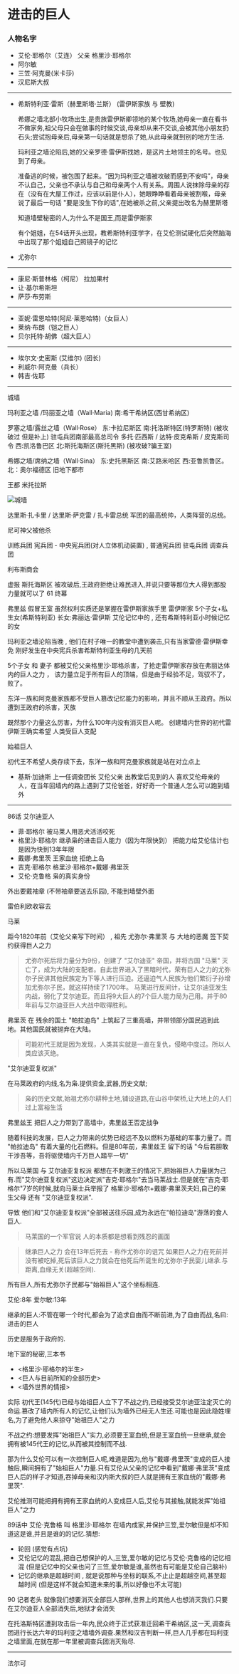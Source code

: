 # 进击的巨人

### 人物名字

* 艾伦·耶格尔（艾连） 父亲 格里沙·耶格尔
* 阿尔敏
* 三笠·阿克曼(米卡莎)
* 汉尼斯大叔



----

* 希斯特利亚·雷斯（赫里斯塔·兰斯） (雷伊斯家族 与 壁教)

    希娜之墙北部小牧场出生,是贵族雷伊斯卿领地的某个牧场,她母亲一直在看书不做家务,祖父母只会在做事的时候交谈,母亲却从来不交谈,会被其他小朋友扔石头;尝试抱母亲后,母亲第一句话就是想杀了她,从此母亲就到别的地方生活.

    玛利亚之墙沦陷后,她的父亲罗德·雷伊斯找她，是这片土地领主的名号。也见到了母亲。

    准备逃的时候，被包围了起来。“因为玛利亚之墙被攻破而感到不安吗”，母亲不认自己，父亲也不承认与自己和母亲两个人有关系。周围人说抹除母亲的存在（没有在大屋工作过，应该以前是仆人），她眼睁睁看着母亲被割喉，母亲说了最后一句话 "要是没生下你的话",在她被杀之前,父亲提出改名为赫里斯塔

    知道墙壁秘密的人,为什么不是国王,而是雷伊斯家

    有个姐姐，在54话开头出现，教希斯特利亚学字，在艾伦测试硬化后突然脑海中出现了那个姐姐自己照镜子的记忆

* 尤弥尔

----

* 康尼·斯普林格（柯尼） 拉加果村
* 让·基尔希斯坦
* 萨莎·布劳斯

----

* 亚妮·雷恩哈特(阿尼·莱恩哈特)（女巨人）
* 莱纳·布朗（铠之巨人）
* 贝尔托特·胡佛（超大巨人）

----

* 埃尔文·史密斯 (艾维尔) (团长)
* 利威尔·阿克曼（兵长）
* 韩吉·佐耶

----


城墙

玛利亚之墙 /玛丽亚之墙（Wall·Maria)
南:希干希纳区(西甘希纳区)

罗塞之墙/露丝之墙（Wall·Rose）
东:卡拉尼斯区
南:托洛斯特区(特罗斯特) (被攻破过 但是补上) 驻屯兵团南部最高总司令 多托·匹西斯 / 达特·皮克希斯 / 皮克斯司令
西:凯洛鲁巴区
北:斯托海斯区(斯托黑斯) (被攻破?骗王室)

希娜之墙/席纳之墙（Wall·Sina）
东:史托黑斯区
南:艾路米哈区
西:亚鲁凯鲁区。
北：奥尔福德区
旧地下都市

王都 米托拉斯

![城墙](城墙.jpg)

达里斯·扎卡里 / 达里斯·萨克雷 / 扎卡雷总统
军团的最高统帅，人类阵营的总统。

尼可神父被他杀

训练兵团
宪兵团 - 中央宪兵团(对人立体机动装置) , 普通宪兵团
驻屯兵团
调查兵团

利布斯商会

虚报 斯托海斯区 被攻破后,王政府拒绝让难民进入,并说只要等那位大人得到那股力量就可以了 61 终幕

弗里兹 假冒王室 虽然权利实质还是掌握在雷伊斯家族手里
雷伊斯家 5个子女+私生女(希斯特利亚)
长女:弗丽达·雷伊斯 艾伦记忆中的 , 还有希斯特利亚小时候记忆的女

玛利亚之墙沦陷当晚 , 他们在村子唯一的教堂中遭到袭击,只有当家雷德·雷伊斯幸免
刚好发生在中央宪兵杀害希斯特利亚生母的几天前

5个子女 和 妻子 都被艾伦父亲格里沙·耶格杀害，了抢走雷伊斯家存放在弗丽达体内的巨人之力 ， 该力量立足于所有巨人的顶端，但是由于经验不足，驾驭不了，败了。

东洋一族和阿克曼家族都不受巨人篡改记忆能力的影响，并且不顺从王政府。所以遭到王政府的杀害，灭族

既然那个力量这么厉害，为什么100年内没有消灭巨人呢。
创建墙内世界的初代雷伊斯王确实希望 人类受巨人支配

始祖巨人

初代王不希望人类存续下去，东洋一族和阿克曼家族就是站在对立点上

* 基斯·加迪斯 上一任调查团长 艾伦父亲 出教堂后见到的人 喜欢艾伦母亲的人，在当年回墙内的路上遇到了艾伦爸爸，好好奇一个普通人怎么可以跑到墙外


--------------------
86话
艾尔迪亚人

* 菲·耶格尔 被马莱人用恶犬活活咬死
* 格里沙·耶格尔 继承枭的进击巨人能力（因为年限快到）  把能力给艾伦估计也是因为快到13年年限
* 戴娜·弗里茨 王家血统 拒绝上岛
* 吉克·耶格尔 格里沙·耶格尔+戴娜·弗里茨
* 艾伦·克鲁格 枭的真实身份

外出要戴袖章 (不带袖章要送去乐园), 不能到墙壁外面

雷伯利欧收容去

马莱

距今1820年前（艾伦父亲写下时间） , 祖先 尤弥尔·弗里茨 与 大地的恶魔 签下契约获得巨人之力

>尤弥尔死后将力量分为9份，创建了 "艾尔迪亚" 帝国，并将古国 "马莱" 灭亡了，成为大陆的支配者。自此世界进入了黑暗时代，荣有巨人之力的尤弥尔子民讲其他民族定为下等人进行压迫。还逼迫气人民族为他们繁衍子孙增加尤弥尔子民，就这样持续了1700年。
马莱进行反间计，让艾尔迪亚发生内战，弱化了艾尔迪亚。而且将9大巨人的7个巨人能力局为己用。并于80年前与艾尔迪亚巨人大战中取得胜利。

弗里茨 在 残余的国土 "帕拉迪岛" 上筑起了三重高墙，并带领部分国民逃到此地。其他国民就被抛弃在大陆。

>可能初代王就是因为发现，人类其实就是一直在复仇，侵略中度过。所以人类应该灭绝。

"艾尔迪亚复权派"

在马莱政府的内线,名为枭.提供资金,武器,历史文献;
>枭的历史文献,始祖尤弥尔耕种土地,铺设道路,在山谷中架桥,让大地上的人们过上富裕生活

弗里兹王 把巨人之力带到了高墙中，弗里兹王否定战争

随着科技的发展，巨人之力带来的优势已经远不及以燃料为基础的军事力量了。而 "帕拉迪岛" 有着大量的化石燃料。但是80年前，弗里兹王 留下的话 "今后若胆敢干涉吾等，吾将驱使墙内千万巨人踏平一切"

所以马莱国 与 艾尔迪亚复权派 都想在不刺激王的情况下,把始祖巨人力量据为己有.而"艾尔迪亚复权派"这边决定派"吉克·耶格尔"去当马莱战士.但是就在"吉克·耶格尔"7岁的时候,就向马莱士兵举报了 格里沙·耶格尔+戴娜·弗里茨夫妇,自己的亲生父母 还有 "艾尔迪亚复权派".

导致 他们和"艾尔迪亚复权派"全部被送往乐园,成为永远在"帕拉迪岛"游荡的食人巨人.

>马莱国的一个军官说 人的本质都是想看到残忍的画面

>继承巨人之力 会在13年后死去 - 称作尤弥尔的诅咒
如果巨人之力在死前并没有被吃掉,死后该巨人之力就会在他死后所诞生的尤弥尔子民婴儿继承.与距离,血缘无关(超越空间).

所有巨人,所有尤弥尔子民都与"始祖巨人"这个坐标相连.

艾伦:8年 爱尔敏:13年

继承的巨人:不管在哪一个时代,都会为了追求自由而不断前进,为了自由而战,名曰:进击的巨人

历史是服务于政府的.

地下室的秘密,三本书

* <格里沙·耶格尔的半生>
* <巨人与目前所知的全部历史>
* <墙外世界的情报>

实际 初代王(145代)已经与始祖巨人立下了不战之约,已经接受艾尔迪亚注定灭亡的命运.篡改了墙内所有人的记忆,让他们认为墙外已经无人生还.可能也是因此隐姓埋名,为了避免他人来掠夺"始祖巨人"之力

不战之约:想要发挥"始祖巨人"实力,必须要王室血统,但是王室血统一旦继承,就会拥有被145代王的记忆,从而被其控制而不战.

那为什么艾伦可以有一次控制巨人呢,难道是因为,他与"戴娜·弗里茨"变成的巨人接触后,瞬间拥有了"始祖巨人"力量.只有艾伦从父亲的记忆中看到"戴娜·弗里茨"变成巨人后的样子才知道,吞掉母亲和汉内斯大叔的巨人就是拥有王家血统的"戴娜·弗里茨".

艾伦推测可能把拥有拥有王家血统的人变成巨人后,艾伦与其接触,就能发挥"始祖巨人"之力

89话中 艾伦·克鲁格 叫 格里沙·耶格尔 在墙内成家,并保护三笠,爱尔敏但是却不知道这是谁,并且是谁的的记忆.猜想:
* 轮回 (感觉有点坑)
* 艾伦记忆的混乱,把自己想保护的人,三笠,爱尔敏的记忆与艾伦·克鲁格的记忆相混 (但是记忆中的父亲也问了三笠,爱尔敏是谁,虽然也有可能是艾伦自己脑补)
* 记忆的继承是超越时间 , 就是说那种与坐标的联系,不止止是超越空间,甚至超越时间 (但是这样不就会知道未来的事,所以好像也不太可能)

90 记者老头
就像我们想要消灭全部巨人那样,世界上的其他人也想消灭我们.只要在艾尔迪亚人全部消失后,地狱才会消失

在托洛斯特区遭到攻击后一年内,民众终于正式获准迁回希干希纳区,这一天,调查兵团进行长达六年的玛利亚之墙墙外调查.果然和汉吉判断一样,巨人几乎都在玛利亚之墙里面,在就在那一年里被调查兵团消灭殆尽.

------------

法尔可